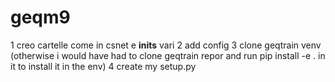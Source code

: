 # geqm9

1 creo cartelle come in csnet e __inits__ vari
2 add config
3 clone geqtrain venv (otherwise i would have had to clone geqtrain repor and run pip install -e . in it to install it in the env)
4 create my setup.py